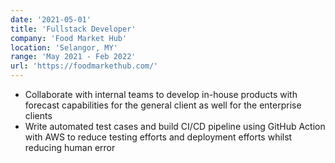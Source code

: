 ```yaml
---
date: '2021-05-01'
title: 'Fullstack Developer'
company: 'Food Market Hub'
location: 'Selangor, MY'
range: 'May 2021 - Feb 2022'
url: 'https://foodmarkethub.com/'
---
```


- Collaborate with internal teams to develop in-house products with forecast capabilities for the general client as well for the enterprise clients
- Write automated test cases and build CI/CD pipeline using GitHub Action with AWS to reduce testing efforts and deployment efforts whilst reducing human error
